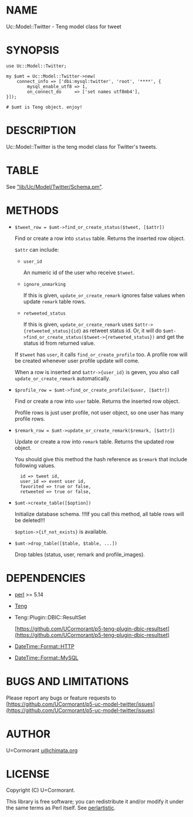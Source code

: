 # NAME

Uc::Model::Twitter - Teng model class for tweet

# SYNOPSIS

    use Uc::Model::Twitter;

    my $umt = Uc::Model::Twitter->new(
        connect_info => ['dbi:mysql:twitter', 'root', '****', {
            mysql_enable_utf8 => 1,
            on_connect_do     => ['set names utf8mb4'],
    }]);

    # $umt is Teng object. enjoy!

# DESCRIPTION

Uc::Model::Twitter is the teng model class for Twitter's tweets.

# TABLE

See ["lib/Uc/Model/Twitter/Schema.pm"](#lib/Uc/Model/Twitter/Schema.pm).

# METHODS

- `$tweet_row = $umt->find_or_create_status($tweet, [$attr])`

    Find or create a row into `status` table.
    Returns the inserted row object.

    `$attr` can include:

    - `user_id`

        An numeric id of the user who receive `$tweet`.

    - `ignore_unmarking`

        If this is given, `update_or_create_remark` ignores false values when update `remark` table rows.

    - `retweeted_status`

        If this is given, `update_or_create_remark` uses `$attr->{retweeted_status}{id}` as retweet status id.
        Or, it will do `$umt->find_or_create_status($tweet->{retweeted_status})` and get the status id from returned value.

    If `$tweet` has `user`, it calls `find_or_create_profile` too.
    A profile row will be created whenever user profile update will come.

    When a row is inserted and `$attr->{user_id}` is geven,
    you also call `update_or_create_remark` automatically.

- `$profile_row = $umt->find_or_create_profile($user, [$attr])`

    Find or create a row into `user` table.
    Returns the inserted row object.

    Profile rows is just user profile, not user object, so one user has many profile rows.

- `$remark_row = $umt->update_or_create_remark($remark, [$attr])`

    Update or create a row into `remark` table.
    Returns the updated row object.

    You should give this method the hash reference as `$remark` that include following values.

        id => tweet id,
        user_id => event user id,
        favorited => true or false,
        retweeted => true or false,

- `$umt->create_table([$option])`

    Initialize database schema.
    !!!If you call this method, all table rows will be deleted!!!

    `$option->{if_not_exists}` is available.

- `$umt->drop_table([$table, $table, ...])`

    Drop tables (status, user, remark and profile\_images).

# DEPENDENCIES

- [perl](http://search.cpan.org/perldoc?perl) >= 5.14
- [Teng](http://search.cpan.org/perldoc?Teng)
- Teng::Plugin::DBIC::ResultSet

    [https://github.com/UCormorant/p5-teng-plugin-dbic-resultset](https://github.com/UCormorant/p5-teng-plugin-dbic-resultset)

- [DateTime::Format::HTTP](http://search.cpan.org/perldoc?DateTime::Format::HTTP)
- [DateTime::Format::MySQL](http://search.cpan.org/perldoc?DateTime::Format::MySQL)

# BUGS AND LIMITATIONS

Please report any bugs or feature requests to
[https://github.com/UCormorant/p5-uc-model-twitter/issues](https://github.com/UCormorant/p5-uc-model-twitter/issues)

# AUTHOR

U=Cormorant <u@chimata.org>

# LICENSE

Copyright (C) U=Cormorant.

This library is free software; you can redistribute it and/or
modify it under the same terms as Perl itself. See [perlartistic](http://search.cpan.org/perldoc?perlartistic).
